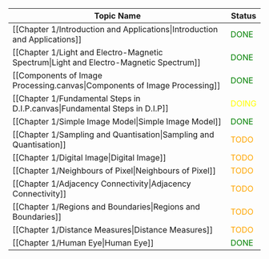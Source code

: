 
| Topic Name                                                                             | Status                                  |
| -------------------------------------------------------------------------------------- | --------------------------------------- |
| [[Chapter 1/Introduction and Applications\|Introduction and Applications]]             | <font style="color:green">DONE</font>   |
| [[Chapter 1/Light and Electro-Magnetic Spectrum\|Light and Electro-Magnetic Spectrum]] | <font style="color:green">DONE</font>   |
| [[Components of Image Processing.canvas\|Components of Image Processing]]              | <font style="color:green">DONE</font>   |
| [[Chapter 1/Fundamental Steps in D.I.P.canvas\|Fundamental Steps in D.I.P]]            | <font style="color:yellow">DOING</font> |
| [[Chapter 1/Simple Image Model\|Simple Image Model]]                                   | <font style="color:green">DONE</font>   |
| [[Chapter 1/Sampling and Quantisation\|Sampling and Quantisation]]                     | <font style="color:orange">TODO</font>  |
| [[Chapter 1/Digital Image\|Digital Image]]                                             | <font style="color:orange">TODO</font>  |
| [[Chapter 1/Neighbours of Pixel\|Neighbours of Pixel]]                                 | <font style="color:orange">TODO</font>  |
| [[Chapter 1/Adjacency Connectivity\|Adjacency Connectivity]]                           | <font style="color:orange">TODO</font>  |
| [[Chapter 1/Regions and Boundaries\|Regions and Boundaries]]                           | <font style="color:orange">TODO</font>  |
| [[Chapter 1/Distance Measures\|Distance Measures]]                                     | <font style="color:orange">TODO</font>  |
| [[Chapter 1/Human Eye\|Human Eye]]                                                     | <font style="color:green">DONE</font>   |

